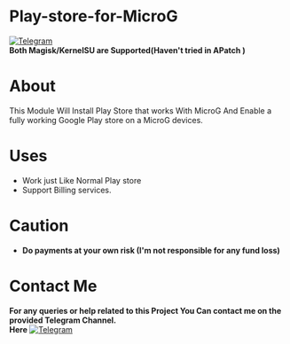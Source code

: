 # Play-store-for-MicroG
[![Telegram](https://img.shields.io/badge/Telegram-Channel-blue)](https://t.me/microgply)  
**Both Magisk/KernelSU are Supported(Haven't tried in APatch )**
# About
This Module Will Install Play Store that works With MicroG And Enable a fully working Google Play store on a MicroG devices.
# Uses
- Work just Like Normal Play store
- Support Billing services.
# Caution 
- **Do payments at your own risk (I'm not responsible for any fund loss)**
# Contact Me
**For any queries or help related to this Project You Can contact me on the provided Telegram Channel.**   
**Here**  [![Telegram](https://img.shields.io/badge/Telegram-Channel-blue)](https://t.me/microgply)